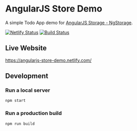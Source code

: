 # AngularJS Store Demo

A simple Todo App demo for [AngularJS Storage - NgStorage](https://angularjs-store.gitbook.io/docs).

[![Netlify Status](https://api.netlify.com/api/v1/badges/b96c83ba-16b3-4c36-8d3d-55d1fc95d63d/deploy-status)](https://app.netlify.com/sites/pensive-bell-92f0a8/deploys)
[![Build Status](https://travis-ci.com/rannie-peralta/angularjs-store-demo.svg?branch=master)](https://travis-ci.com/rannie-peralta/angularjs-store-demo)

## Live Website

https://angularjs-store-demo.netlify.com/

## Development

### Run a local server

```
npm start
```

### Run a production build

```
npm run build
```
